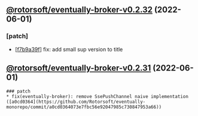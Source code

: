 ## [@rotorsoft/eventually-broker-v0.2.32](https://github.com/Rotorsoft/eventually-monorepo/compare/@rotorsoft/eventually-broker-v0.2.31...@rotorsoft/eventually-broker-v0.2.32) (2022-06-01)

### [patch]
* [[f7b9a39f](https://github.com/Rotorsoft/eventually-monorepo/commit/f7b9a39f652a501de20199f949bf55cdbc197170)] fix: add small sup version to title
## [@rotorsoft/eventually-broker-v0.2.31](https://github.com/Rotorsoft/eventually-monorepo/compare/@rotorsoft/eventually-broker-v0.2.30...@rotorsoft/eventually-broker-v0.2.31) (2022-06-01)

    ### patch
    * fix(eventually-broker): remove SsePushChannel naive implementation ([a0cd0364](https://github.com/Rotorsoft/eventually-monorepo/commit/a0cd0364073e7fbc56e92047985c730847953a66))
